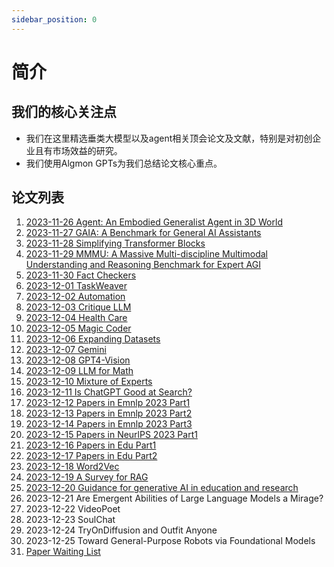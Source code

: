 ```yaml
---
sidebar_position: 0
---
```


# 简介
## 我们的核心关注点
* 我们在这里精选垂类大模型以及agent相关顶会论文及文献，特别是对初创企业且有市场效益的研究。
* 我们使用Algmon GPTs为我们总结论文核心重点。

## 论文列表
1. [2023-11-26 Agent: An Embodied Generalist Agent in 3D World](./2023-11-26-research-post)
2. [2023-11-27 GAIA: A Benchmark for General AI Assistants](./2023-11-27-research-post)
3. [2023-11-28 Simplifying Transformer Blocks](./2023-11-28-research-post)
4. [2023-11-29 MMMU: A Massive Multi-discipline Multimodal Understanding and Reasoning Benchmark for Expert AGI](./2023-11-29-research-post)
5. [2023-11-30 Fact Checkers](./2023-11-30-research-post)
6. [2023-12-01 TaskWeaver](./2023-12-01-research-post)
7. [2023-12-02 Automation](./2023-12-02-research-post)
8. [2023-12-03 Critique LLM](./2023-12-03-research-post)
9. [2023-12-04 Health Care](./2023-12-04-research-post)
10. [2023-12-05 Magic Coder](./2023-12-05-research-post)
11. [2023-12-06 Expanding Datasets](./2023-12-06-research-post)
12. [2023-12-07 Gemini](./2023-12-07-research-post)
13. [2023-12-08 GPT4-Vision](./2023-12-08-research-post)
14. [2023-12-09 LLM for Math](./2023-12-09-research-post)
15. [2023-12-10 Mixture of Experts](./2023-12-10-research-post)
16. [2023-12-11 Is ChatGPT Good at Search?](./2023-12-11-research-post)
17. [2023-12-12 Papers in Emnlp 2023 Part1](./2023-12-12-research-post)
18. [2023-12-13 Papers in Emnlp 2023 Part2](./2023-12-13-research-post)
19. [2023-12-14 Papers in Emnlp 2023 Part3](./2023-12-14-research-post)
20. [2023-12-15 Papers in NeurlPS 2023 Part1](./2023-12-15-research-post)
21. [2023-12-16 Papers in Edu Part1](./2023-12-16-research-post)
22. [2023-12-17 Papers in Edu Part2](./2023-12-17-research-post)
23. [2023-12-18 Word2Vec](./2023-12-18-research-post)
24. [2023-12-19 A Survey for RAG](./2023-12-19-research-post)
25. [2023-12-20 Guidance for generative AI in education and research](./2023-12-20-research-post)
26. 2023-12-21 Are Emergent Abilities of Large Language Models a Mirage?
27. 2023-12-22 VideoPoet
28. 2023-12-23 SoulChat
29. 2023-12-24 TryOnDiffusion and Outfit Anyone
30. 2023-12-25 Toward General-Purpose Robots via Foundational Models
31. [Paper Waiting List](./paper-waiting-list)